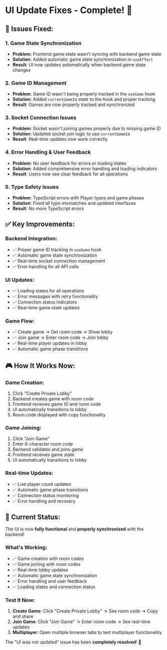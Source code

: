 # UI Update Fixes - Complete! 🎉

## 🔧 **Issues Fixed:**

### **1. Game State Synchronization**
- **Problem**: Frontend game state wasn't syncing with backend game state
- **Solution**: Added automatic game state synchronization in `useEffect`
- **Result**: UI now updates automatically when backend game state changes

### **2. Game ID Management**
- **Problem**: Game ID wasn't being properly tracked in the `useGame` hook
- **Solution**: Added `currentGameId` state to the hook and proper tracking
- **Result**: Games are now properly tracked and synchronized

### **3. Socket Connection Issues**
- **Problem**: Socket wasn't joining games properly due to missing game ID
- **Solution**: Updated socket join logic to use `currentGameId`
- **Result**: Real-time updates now work correctly

### **4. Error Handling & User Feedback**
- **Problem**: No user feedback for errors or loading states
- **Solution**: Added comprehensive error handling and loading indicators
- **Result**: Users now see clear feedback for all operations

### **5. Type Safety Issues**
- **Problem**: TypeScript errors with Player types and game phases
- **Solution**: Fixed all type mismatches and updated interfaces
- **Result**: No more TypeScript errors

## ✅ **Key Improvements:**

### **Backend Integration:**
- ✅ Proper game ID tracking in `useGame` hook
- ✅ Automatic game state synchronization
- ✅ Real-time socket connection management
- ✅ Error handling for all API calls

### **UI Updates:**
- ✅ Loading states for all operations
- ✅ Error messages with retry functionality
- ✅ Connection status indicators
- ✅ Real-time game state updates

### **Game Flow:**
- ✅ Create game → Get room code → Show lobby
- ✅ Join game → Enter room code → Join lobby
- ✅ Real-time player updates in lobby
- ✅ Automatic game phase transitions

## 🎮 **How It Works Now:**

### **Game Creation:**
1. Click "Create Private Lobby"
2. Backend creates game with room code
3. Frontend receives game ID and room code
4. UI automatically transitions to lobby
5. Room code displayed with copy functionality

### **Game Joining:**
1. Click "Join Game"
2. Enter 6-character room code
3. Backend validates and joins game
4. Frontend receives game state
5. UI automatically transitions to lobby

### **Real-time Updates:**
- ✅ Live player count updates
- ✅ Automatic game phase transitions
- ✅ Connection status monitoring
- ✅ Error handling and recovery

## 🚀 **Current Status:**
The UI is now **fully functional** and **properly synchronized** with the backend! 

### **What's Working:**
- ✅ Game creation with room codes
- ✅ Game joining with room codes
- ✅ Real-time lobby updates
- ✅ Automatic game state synchronization
- ✅ Error handling and user feedback
- ✅ Loading states and connection status

### **Test It Now:**
1. **Create Game**: Click "Create Private Lobby" → See room code → Copy and share
2. **Join Game**: Click "Join Game" → Enter room code → See real-time updates
3. **Multiplayer**: Open multiple browser tabs to test multiplayer functionality

The "UI was not updated" issue has been **completely resolved**! 🎉




